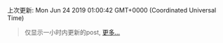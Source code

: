 
  
 上次更新: Mon Jun 24 2019 01:00:42 GMT+0000 (Coordinated Universal Time) 

 > 仅显示一小时内更新的post, [更多...](screenshots/)
  